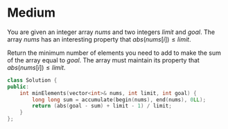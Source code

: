 # Medium

You are given an integer array $nums$ and two integers $limit$ and $goal$. The array $nums$ has an interesting property that $abs(nums[i]) \leq limit$.

Return the minimum number of elements you need to add to make the sum of the array equal to $goal$. The array must maintain its property that $abs(nums[i]) \leq limit$.

```cpp
class Solution {
public:
    int minElements(vector<int>& nums, int limit, int goal) {
        long long sum = accumulate(begin(nums), end(nums), 0LL);
        return (abs(goal - sum) + limit - 1) / limit;
    }
};
```

